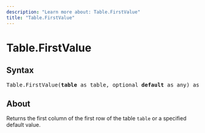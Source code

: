 ```yaml
---
description: "Learn more about: Table.FirstValue"
title: "Table.FirstValue"
---
```

# Table.FirstValue

## Syntax

<pre>
Table.FirstValue(<b>table</b> as table, optional <b>default</b> as any) as any
</pre>

## About

Returns the first column of the first row of the table `table` or a specified default value.
